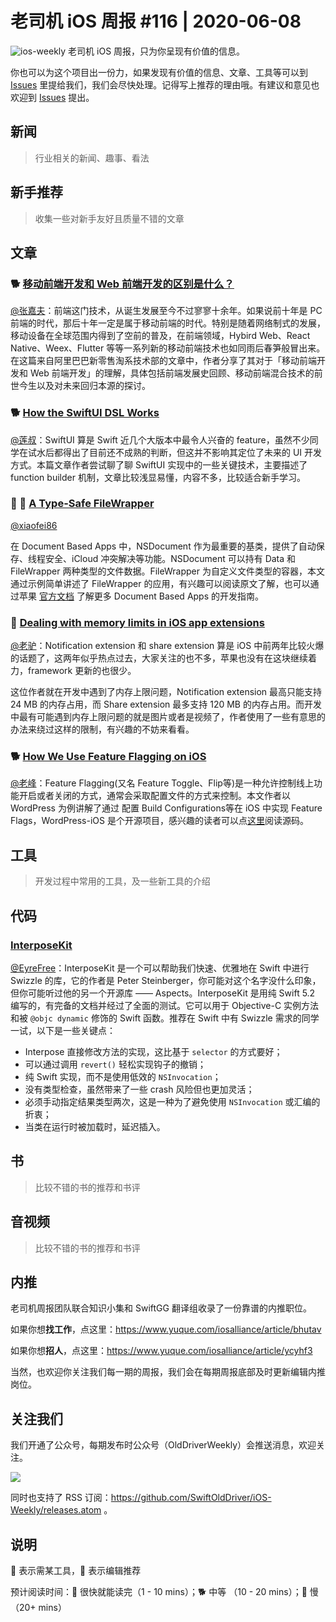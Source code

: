 # 老司机 iOS 周报 #116 | 2020-06-08

![ios-weekly](https://github.com/SwiftOldDriver/iOS-Weekly/blob/master/assets/ios-weekly.png?raw=true)
老司机 iOS 周报，只为你呈现有价值的信息。

你也可以为这个项目出一份力，如果发现有价值的信息、文章、工具等可以到 [Issues](https://github.com/SwiftOldDriver/iOS-Weekly/issues) 里提给我们，我们会尽快处理。记得写上推荐的理由哦。有建议和意见也欢迎到 [Issues](https://github.com/SwiftOldDriver/iOS-Weekly/issues) 提出。

## 新闻

> 行业相关的新闻、趣事、看法

## 新手推荐

> 收集一些对新手友好且质量不错的文章

## 文章

### 🐕 [移动前端开发和 Web 前端开发的区别是什么？](https://mp.weixin.qq.com/s/kPn-2y3Q_CMjwCB1c1yVTA)

[@张嘉夫](https://github.com/josephchang10)：前端这门技术，从诞生发展至今不过寥寥十余年。如果说前十年是 PC 前端的时代，那后十年一定是属于移动前端的时代。特别是随着网络制式的发展，移动设备在全球范围内得到了空前的普及，在前端领域，Hybird Web、React Native、Weex、Flutter 等等一系列新的移动前端技术也如同雨后春笋般冒出来。在这篇来自阿里巴巴新零售淘系技术部的文章中，作者分享了其对于「移动前端开发和 Web 前端开发」的理解，具体包括前端发展史回顾、移动前端混合技术的前世今生以及对未来回归本源的探讨。


### 🐕 [How the SwiftUI DSL Works](https://harshil.net/blog/swiftui-dsl-function-builders)

[@莲叔](http://aaaron7.github.io/)：SwiftUI 算是 Swift 近几个大版本中最令人兴奋的 feature，虽然不少同学在试水后都得出了目前还不成熟的判断，但这并不影响其定位了未来的 UI 开发方式。本篇文章作者尝试聊了聊 SwiftUI 实现中的一些关键技术，主要描述了 function builder 机制，文章比较浅显易懂，内容不多，比较适合新手学习。

### 🐎 🚧 [A Type-Safe FileWrapper](https://heberti.com/posts/filewrapper/)

[@xiaofei86](https://weibo.com/xuyafei86)

在 Document Based Apps 中，NSDocument 作为最重要的基类，提供了自动保存、线程安全、iCloud 冲突解决等功能。NSDocument 可以持有 Data 和 FileWrapper 两种类型的文件数据。FileWrapper 为自定义文件类型的容器，本文通过示例简单讲述了 FileWrapper 的应用，有兴趣可以阅读原文了解，也可以通过苹果 [官方文档](https://developer.apple.com/document-based-apps/) 了解更多 Document Based Apps 的开发指南。

### 🐎 [Dealing with memory limits in iOS app extensions](https://blog.kulman.sk/dealing-with-memory-limits-in-app-extensions/)

[@老驴](https://www.weibo.com/6090610445)：Notification extension 和 share extension 算是 iOS 中前两年比较火爆的话题了，这两年似乎热点过去，大家关注的也不多，苹果也没有在这块继续着力，framework 更新的也很少。

这位作者就在开发中遇到了内存上限问题，Notification extension 最高只能支持 24 MB 的内存占用，而 Share extension 最多支持 120 MB 的内存占用。而开发中最有可能遇到内存上限问题的就是图片或者是视频了，作者使用了一些有意思的办法来绕过这样的限制，有兴趣的不妨来看看。

### 🐕 [How We Use Feature Flagging on iOS](https://mobile.blog/2020/05/29/how-we-use-feature-flagging-on-ios/)

[@老峰](https://github.com/gesantung)：Feature Flagging(又名 Feature Toggle、Flip等)是一种允许控制线上功能开启或者关闭的方式，通常会采取配置文件的方式来控制。本文作者以 WordPress 为例讲解了通过 配置 Build Configurations等在 iOS 中实现 Feature Flags，WordPress-iOS 是个开源项目，感兴趣的读者可以点[这里](https://github.com/wordpress-mobile/WordPress-iOS)阅读源码。

## 工具

> 开发过程中常用的工具，及一些新工具的介绍

## 代码

### [InterposeKit](https://github.com/steipete/InterposeKit)

[@EyreFree](https://github.com/EyreFree)：InterposeKit 是一个可以帮助我们快速、优雅地在 Swift 中进行 Swizzle 的库，它的作者是 Peter Steinberger，你可能对这个名字没什么印象，但你可能听过他的另一个开源库 —— Aspects。InterposeKit 是用纯 Swift 5.2 编写的，有完备的文档并经过了全面的测试。它可以用于 Objective-C 实例方法和被 `@objc dynamic` 修饰的 Swift 函数。推荐在 Swift 中有 Swizzle 需求的同学一试，以下是一些关键点：

- Interpose 直接修改方法的实现，这比基于 `selector` 的方式要好；
- 可以通过调用 `revert()` 轻松实现钩子的撤销；
- 纯 Swift 实现，而不是使用低效的 `NSInvocation`；
- 没有类型检查，虽然带来了一些 crash 风险但也更加灵活；
- 必须手动指定结果类型两次，这是一种为了避免使用 `NSInvocation` 或汇编的折衷；
- 当类在运行时被加载时，延迟插入。

## 书

> 比较不错的书的推荐和书评

## 音视频

> 比较不错的书的推荐和书评

## 内推

老司机周报团队联合知识小集和 SwiftGG 翻译组收录了一份靠谱的内推职位。

如果你想**找工作**，点这里：https://www.yuque.com/iosalliance/article/bhutav

如果你想**招人**，点这里：https://www.yuque.com/iosalliance/article/ycyhf3

当然，也欢迎你关注我们每一期的周报，我们会在每期周报底部及时更新编辑内推岗位。

## 关注我们

我们开通了公众号，每期发布时公众号（OldDriverWeekly）会推送消息，欢迎关注。

![](https://github.com/SwiftOldDriver/iOS-Weekly/blob/master/assets/qrcode_for_wechat.jpg?raw=true)

同时也支持了 RSS 订阅：https://github.com/SwiftOldDriver/iOS-Weekly/releases.atom 。

## 说明

🚧 表示需某工具，🌟 表示编辑推荐

预计阅读时间：🐎 很快就能读完（1 - 10 mins）；🐕 中等 （10 - 20 mins）；🐢 慢（20+ mins）
